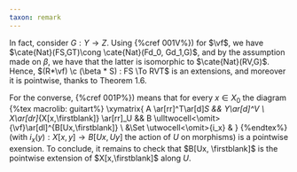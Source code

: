 ```yaml
---
taxon: remark
---
```


In fact, consider $G : Y \to Z$. Using {%cref 001V%}) for $\vf$, we have $\cate{Nat}(FS,GT)\cong \cate{Nat}(Fd_0, Gd_1,G)$, and by the assumption made on $\beta$, we have that the latter is isomorphic to $\cate{Nat}(RV,G)$. Hence, $(R*\vf) \c (\beta * S) : FS \To RVT$ is an extensions, and moreover it is pointwise, thanks to Theorem 1.6.

For the converse, {%cref 001P%}) means that for every $x\in X_0$ the diagram
{%tex macrolib: guitart%}
\xymatrix{
A \ar[rr]^T\ar[d]_S && Y\ar[d]^V  \\
X\ar[dr]_{X[x,\firstblank]} \ar[rr]_U && B \ulltwocell<\omit>{\vf}\ar[dl]^{B[Ux,\firstblank]} \\
&\Set \utwocell<\omit>{i_x} &
}
{%endtex%}
(with $i_x(y) : X[x,y] \to B[Ux, Uy]$ the action of $U$ on morphisms) is a pointwise exension. To conclude, it remains to check that $B[Ux, \firstblank]$ is the pointwise extension of $X[x,\firstblank]$ along $U$.